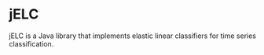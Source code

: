 # jELC
jELC is a Java library that implements elastic linear classifiers for time series classification.
